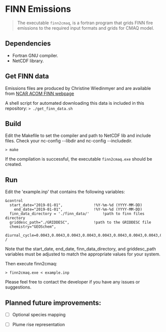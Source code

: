 # FINN Emissions

> The executable `finn2cmaq`, is a fortran program that grids FINN fire emissions to the required input formats and grids for CMAQ model. 

## Dependencies
 - Fortran GNU compiler.
 - NetCDF library.

## Get FINN data

Emissions files are produced by Christine Wiedinmyer and are available from [NCAR ACOM FINN webpage](https://www.acom.ucar.edu/acresp/MODELING/finn_emis_txt/)

A shell script for automated downloading this data is included in this repository:
`> ./get_finn_data.sh`

## Build
Edit the Makefile to set the compiler and path to NetCDF lib and include files. Check your nc-config --libdir and nc-config --includedir.

`> make`

If the compilation is successful, the executable `finn2cmaq.exe` should be created.

## Run

Edit the 'example.inp' that contains the following variables:

```
&control
  start_date="2019-01-01",       		!%Y-%m-%d (YYYY-MM-DD)
    end_date="2019-01-01",       		!%Y-%m-%d (YYYY-MM-DD)
  finn_data_directory = './finn_data/'		!path to finn files directory
  griddesc_path="./GRIDDESC",   		!path to the GRIDDESC file
  chemistry="GEOSchem",
  diurnal_cycle=0.0043,0.0043,0.0043,0.0043,0.0043,0.0043,0.0043,0.0043,0.0043,0.0300,0.0600,0.1000,0.1400,0.1700,0.1400,0.1200,0.0900,0.0600,0.0300,0.0043,0.0043,0.0043,0.0043,0.0043
/
```
Note that the start_date, end_date, finn_data_directory, and griddesc_path variables must be adjusted to match the appropriate values for your system.

Then execute finn2cmaq:

`> finn2cmaq.exe < example.inp` 

Please feel free to contact the developer if you have any issues or suggestions.

## Planned future improvements:
 + [ ] Optional species mapping
 + [ ] Plume rise representation

